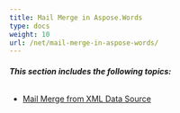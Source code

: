 ```yaml
---
title: Mail Merge in Aspose.Words
type: docs
weight: 10
url: /net/mail-merge-in-aspose-words/
---
```


###### **This section includes the following topics:** 
- [Mail Merge from XML Data Source](/words/net/mail-merge-from-xml-data-source-html/)
